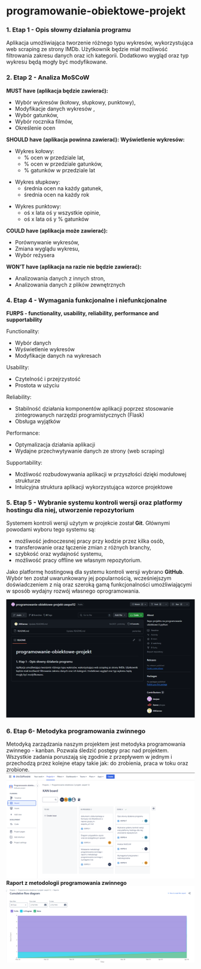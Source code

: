 # programowanie-obiektowe-projekt

### 1. Etap 1 - Opis słowny działania programu

Aplikacja umożliwiająca tworzenie różnego typu wykresów, wykorzystująca web scraping ze strony IMDb. Użytkownik będzie miał możliwość filtrowania zakresu danych oraz ich kategorii. Dodatkowo wygląd oraz typ wykresu będą mogły być modyfikowane.

### 2. Etap 2 - Analiza MoSCoW
**MUST have (aplikacja będzie zawierać):**
- Wybór wykresów (kołowy, słupkowy, punktowy), 
- Modyfikacje danych wykresów ,
- Wybór gatunków,
- Wybór rocznika filmów, 
- Określenie ocen

**SHOULD have (aplikacja powinna zawierać):**
**Wyświetlenie wykresów:**

<ul>
<li> Wykres kołowy:
    <ul>
<li>% ocen w przedziale lat, </li>
<li>% ocen w przedziale gatunków, </li> 
<li>% gatunków w przedziale lat</li> 
    </ul>
</li>
</ul>

<ul>
<li>Wykres słupkowy: 
    <ul>
<li>średnia ocen na każdy gatunek,</li>
<li>średnia ocen na każdy rok </li> 
    </ul>
</li>
</ul>

<ul>
<li>Wykres punktowy: 
    <ul>
<li>oś x lata oś y wszystkie opinie,</li>
<li>oś x lata oś y % gatunków </li> 
    </ul>
</li>
</ul>

**COULD have (aplikacja może zawierać):**
- Porównywanie wykresów,
- Zmiana wyglądu wykresu,
- Wybór reżysera


**WON’T have (aplikacja na razie nie będzie zawierać):**
- Analizowania danych z innych stron,
- Analizowania danych z plików zewnętrznych 

### 4. Etap 4 - Wymagania funkcjonalne i niefunkcjonalne
**FURPS - functionality, usability, reliability, performance and supportability** 

Functionality: 
- Wybór danych 
- Wyświetlenie wykresów 
- Modyfikacje danych na wykresach 

Usability: 
- Czytelność i przejrzystość 
- Prostota w użyciu 

Reliability: 
- Stabilność działania komponentów aplikacji poprzez stosowanie zintegrowanych narzędzi programistycznych (Flask) 
- Obsługa wyjątków 

Performance: 
- Optymalizacja działania aplikacji 
- Wydajne przechwytywanie danych ze strony (web scraping) 

Supportability: 
- Możliwość rozbudowywania aplikacji w przyszłości dzięki modułowej strukturze 
- Intuicyjna struktura aplikacji wykorzystująca wzorce projektowe 

### 5. Etap 5 - Wybranie systemu kontroli wersji oraz platformy hostingu dla niej, utworzenie repozytorium

Systemem kontroli wersji użytym w projekcie został **Git**. Głównymi powodami wyboru tego systemu są:

- możliwość jednoczesnej pracy przy kodzie przez kilka osób,
- transferowanie oraz łączenie zmian z różnych branchy,
- szybkość oraz wydajność systemu,
- możliwość pracy offline we własnym repozytorium.

Jako platformę hostingową dla systemu kontroli wersji wybrano **GitHub**. Wybór ten został uwarunkowany jej popularnością, wcześniejszym doświadczeniem z nią oraz szeroką gamą funkcjonalności umożliwiającymi w sposób wydajny rozwój własnego oprogramowania.

![Repozytorium na GitHub](./img/github.png)

### 6. Etap 6- Metodyka programowania zwinnego
Metodyką zarządzania naszym projektem jest metodyka programowania zwinnego - kanban.
Pozwala śledzić postępy prac nad projektem. Wszystkie zadania poruszają się zgodnie z
przepływem w jednym i przechodzą przez kolejne etapy takie jak: do zrobienia, praca w toku oraz zrobione. 
![Tablica Jira](./img/kanban-board.png)
**Raport z metodologii programowania zwinnego**
![Raport Jira](./img/kanban-flow-diagram.png)